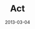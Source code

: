 ---
layout: music 
title: "Act"
series: "Follow the Leader"
date: 2013-03-04 
description: "Brian Tome talks about learning how to act on what the Leader is asking us to do."
audio: "http://www.crossroads.net/players/media/hq/followtheleader-04.mp3"
audio-duration: "41:10"
src: "http://www.crossroads.net/players/media/mediumHz/190x110_FL.jpg"
---